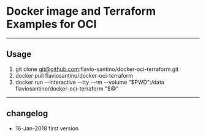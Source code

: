 # Docker image and Terraform Examples for OCI

----

## Usage
1. git clone git@github.com:flavio-santino/docker-oci-terraform.git
2. docker pull flaviosantino/docker-oci-terraform
3. docker run --interactive --tty --rm --volume "$PWD":/data flaviosantino/docker-oci-terraform "$@"

----
## changelog
* 16-Jan-2018 first version
